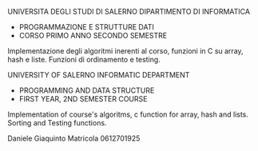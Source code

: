 UNIVERSITA DEGLI STUDI DI SALERNO
DIPARTIMENTO DI INFORMATICA

- PROGRAMMAZIONE E STRUTTURE DATI
- CORSO PRIMO ANNO SECONDO SEMESTRE

Implementazione degli algoritmi inerenti al corso,
funzioni in C su array, hash e liste.
Funzioni di ordinamento e testing.

UNIVERSITY OF SALERNO
INFORMATIC DEPARTMENT

- PROGRAMMING AND DATA STRUCTURE
- FIRST YEAR, 2ND SEMESTER COURSE

Implementation of course's algoritms,
c function for array, hash and lists.
Sorting and Testing functions.

Daniele Giaquinto Matricola 0612701925
